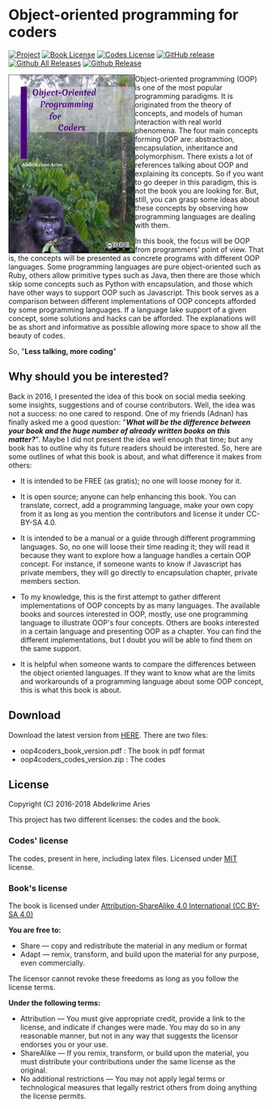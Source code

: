 # Object-oriented programming for coders

[![Project](https://img.shields.io/badge/Project-OOP4Coders_book-0014A8.svg?style=flat)](https://github.com/kariminf/oop4coders)
[![Book License](https://img.shields.io/badge/Book_license-CC--BY--SA_4.0-0014A8.svg?style=flat)](https://creativecommons.org/licenses/by-sa/4.0/)
[![Codes License](https://img.shields.io/badge/Codes_licence-MIT-0014A8.svg?style=flat)](https://opensource.org/licenses/MIT)
[![GitHub release](https://img.shields.io/github/release/kariminf/oop4coders.svg)](https://github.com/kariminf/oop4coders/releases)
[![Github All Releases](https://img.shields.io/github/downloads/kariminf/oop4coders/total.svg)](https://github.com/kariminf/oop4coders/releases)
[![Github Release](https://img.shields.io/github/downloads/kariminf/oop4coders/latest/total.svg)](https://github.com/kariminf/oop4coders/releases/latest)

<img align="left" src="img/book.jpeg">

Object-oriented programming (OOP) is one of the most popular programming paradigms.
It is originated from the theory of concepts, and models of human interaction with real world phenomena.
The four main concepts forming OOP are: abstraction, encapsulation, inheritance and polymorphism.
There exists a lot of references talking about OOP and explaining its concepts.
So if you want to go deeper in this paradigm, this is not the book you are looking for.
But, still, you can grasp some ideas about these concepts by observing how programming languages are dealing with them.


In this book, the focus will be OOP from programmers' point of view.
That is, the concepts will be presented as concrete programs with different OOP languages.
Some programming languages are pure object-oriented such as Ruby, others allow primitive types such as Java, then there are those which skip some concepts such as Python with encapsulation, and those which have other ways to support OOP such as Javascript.
This book serves as a comparison between different implementations of OOP concepts afforded by some programming languages.
If a language lake support of a given concept, some solutions and hacks can be afforded.
The explanations will be as short and informative as possible allowing more space to show all the beauty of codes.

So, "**Less talking, more coding**"

## Why should you be interested?

Back in 2016, I presented the idea of this book on social media seeking some insights, suggestions and of course contributors.
Well, the idea was not a success: no one cared to respond.
One of my friends (Adnan) has finally asked me a good question: "**_What will be the difference between your book and the huge number of already written books on this matter?_**".
Maybe I did not present the idea well enough that time; but any book has to outline why its future readers should be interested.
So, here are some outlines of what this book is about, and what difference it makes from others:

* It is intended to be FREE (as gratis); no one will loose money for it.

* It is open source; anyone can help enhancing this book.
You can translate, correct, add a programming language, make your own copy from it as long as you mention the contributors and license it under CC-BY-SA 4.0.

* It is intended to be a manual or a guide through different programming languages.
So, no one will loose their time reading it; they will read it because they want to explore how a language handles a certain OOP concept.
For instance, if someone wants to know if Javascript has private members, they will go directly to encapsulation chapter, private members section.

* To my knowledge, this is the first attempt to gather different implementations of OOP concepts by as many languages.
The available books and sources interested in OOP, mostly, use one programming language to illustrate OOP's four concepts.
Others are books interested in a certain language and presenting OOP as a chapter.
You can find the different implementations, but I doubt you will be able to find them on the same support.

* It is helpful when someone wants to compare the differences between the object oriented languages.
If they want to know what are the limits and workarounds of a programming language about some OOP concept, this is what this book is about.


## Download

Download the latest version from [HERE](https://github.com/kariminf/oop4coders/releases/latest).
There are two files:
* oop4coders_book_version.pdf : The book in pdf format
* oop4coders_codes_version.zip : The codes

## License

Copyright (C) 2016-2018  Abdelkrime Aries

This project has two different licenses: the codes and the book.

### Codes' license

The codes, present in here, including latex files.
Licensed under [MIT](https://opensource.org/licenses/MIT) license.

### Book's license

The book is licensed under
[Attribution-ShareAlike 4.0 International (CC BY-SA 4.0)](https://creativecommons.org/licenses/by-sa/4.0/)

**You are free to:**
* Share — copy and redistribute the material in any medium or format
* Adapt — remix, transform, and build upon the material for any purpose, even commercially.

The licensor cannot revoke these freedoms as long as you follow the license terms.

**Under the following terms:**
* Attribution — You must give appropriate credit, provide a link to the license, and indicate if changes were made. You may do so in any reasonable manner, but not in any way that suggests the licensor endorses you or your use.
* ShareAlike — If you remix, transform, or build upon the material, you must distribute your contributions under the same license as the original.
* No additional restrictions — You may not apply legal terms or technological measures that legally restrict others from doing anything the license permits.
